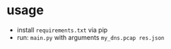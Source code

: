 # usage
- install `requirements.txt` via pip
- run: `main.py` with arguments `my_dns.pcap res.json`
